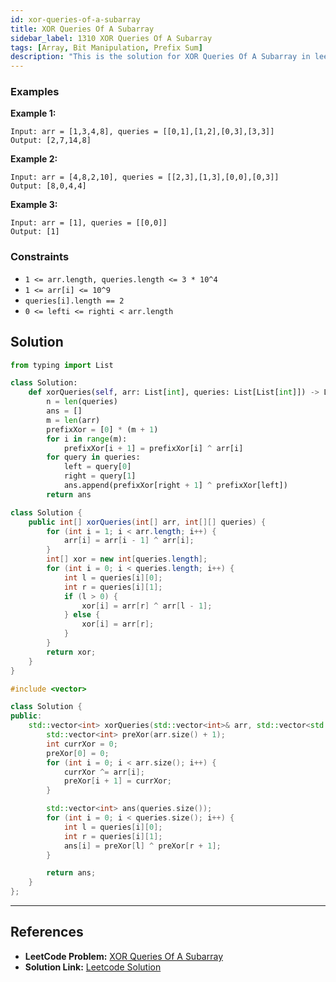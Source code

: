 ```yaml
---
id: xor-queries-of-a-subarray
title: XOR Queries Of A Subarray
sidebar_label: 1310 XOR Queries Of A Subarray
tags: [Array, Bit Manipulation, Prefix Sum]
description: "This is the solution for XOR Queries Of A Subarray in leetcode."
---
```


### Examples

**Example 1:**

```
Input: arr = [1,3,4,8], queries = [[0,1],[1,2],[0,3],[3,3]]
Output: [2,7,14,8] 
```

**Example 2:**

```
Input: arr = [4,8,2,10], queries = [[2,3],[1,3],[0,0],[0,3]]
Output: [8,0,4,4]
```

**Example 3:**

```
Input: arr = [1], queries = [[0,0]]
Output: [1]
```

### Constraints
- `1 <= arr.length, queries.length <= 3 * 10^4`
- `1 <= arr[i] <= 10^9`
- `queries[i].length == 2`
- `0 <= lefti <= righti < arr.length`

## Solution

<Tabs>
  <TabItem value="python" label="Python">
  <SolutionAuthor name="@ImmidiSivani" />

```python
from typing import List

class Solution:
    def xorQueries(self, arr: List[int], queries: List[List[int]]) -> List[int]:
        n = len(queries)
        ans = []
        m = len(arr)
        prefixXor = [0] * (m + 1)
        for i in range(m):
            prefixXor[i + 1] = prefixXor[i] ^ arr[i]
        for query in queries:
            left = query[0]
            right = query[1]
            ans.append(prefixXor[right + 1] ^ prefixXor[left])
        return ans
```

  </TabItem>

  <TabItem value="java" label="Java">
  <SolutionAuthor name="@ImmidiSivani" />

```java
class Solution {
    public int[] xorQueries(int[] arr, int[][] queries) {
        for (int i = 1; i < arr.length; i++) {
            arr[i] = arr[i - 1] ^ arr[i];
        }
        int[] xor = new int[queries.length];
        for (int i = 0; i < queries.length; i++) {
            int l = queries[i][0];
            int r = queries[i][1];
            if (l > 0) {
                xor[i] = arr[r] ^ arr[l - 1];
            } else {
                xor[i] = arr[r];
            }
        }
        return xor;
    }
}
```
  </TabItem>

  <TabItem value="cpp" label="C++">
  <SolutionAuthor name="@ImmidiSivani" />

```cpp
#include <vector>

class Solution {
public:
    std::vector<int> xorQueries(std::vector<int>& arr, std::vector<std::vector<int>>& queries) {
        std::vector<int> preXor(arr.size() + 1);
        int currXor = 0;
        preXor[0] = 0;
        for (int i = 0; i < arr.size(); i++) {
            currXor ^= arr[i];
            preXor[i + 1] = currXor;
        }

        std::vector<int> ans(queries.size());
        for (int i = 0; i < queries.size(); i++) {
            int l = queries[i][0];
            int r = queries[i][1];
            ans[i] = preXor[l] ^ preXor[r + 1];
        }

        return ans;
    }
};
```
  </TabItem>
</Tabs>

---

## References

- **LeetCode Problem:** [XOR Queries Of A Subarray](https://leetcode.com/problems/xor-queries-of-a-subarray/description/)
- **Solution Link:** [Leetcode Solution](https://leetcode.com/problems/xor-queries-of-a-subarray/solutions/3530554/beats-94-easy-to-understand-c-code/)
